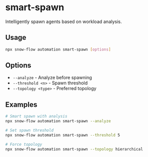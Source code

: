 # smart-spawn

Intelligently spawn agents based on workload analysis.

## Usage
```bash
npx snow-flow automation smart-spawn [options]
```

## Options
- `--analyze` - Analyze before spawning
- `--threshold <n>` - Spawn threshold
- `--topology <type>` - Preferred topology

## Examples
```bash
# Smart spawn with analysis
npx snow-flow automation smart-spawn --analyze

# Set spawn threshold
npx snow-flow automation smart-spawn --threshold 5

# Force topology
npx snow-flow automation smart-spawn --topology hierarchical
```
